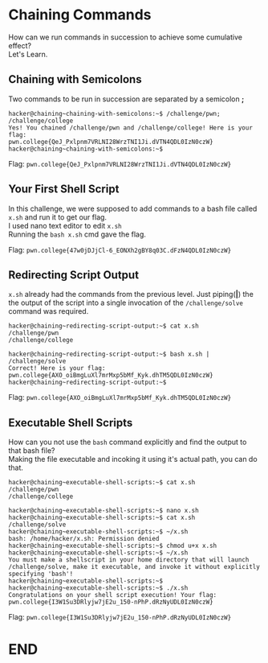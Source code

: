 # Chaining Commands

How can we run commands in succession to achieve some cumulative effect?  
Let's Learn.

## Chaining with Semicolons

Two commands to be run in succession are separated by a semicolon **;**

```
hacker@chaining~chaining-with-semicolons:~$ /challenge/pwn; /challenge/college
Yes! You chained /challenge/pwn and /challenge/college! Here is your flag:
pwn.college{QeJ_Pxlpnm7VRLNI28WrzTNI1Ji.dVTN4QDL0IzN0czW}
hacker@chaining~chaining-with-semicolons:~$ 
```

Flag: `pwn.college{QeJ_Pxlpnm7VRLNI28WrzTNI1Ji.dVTN4QDL0IzN0czW}`

## Your First Shell Script

In this challenge, we were supposed to add commands to a bash file called `x.sh` and run it to get our flag.  
I used nano text editor to edit `x.sh`  
Running the `bash x.sh` cmd gave the flag.

Flag: `pwn.college{47w0jDJjCl-6_EONXh2gBY8q03C.dFzN4QDL0IzN0czW}`

## Redirecting Script Output

`x.sh` already had the commands from the previous level. Just piping(**|**) the the output of the script into a single invocation of the `/challenge/solve` command was required.
```
hacker@chaining~redirecting-script-output:~$ cat x.sh
/challenge/pwn
/challenge/college

hacker@chaining~redirecting-script-output:~$ bash x.sh | /challenge/solve 
Correct! Here is your flag:
pwn.college{AXO_oiBmgLuXl7mrMxp5bMf_Kyk.dhTM5QDL0IzN0czW}
hacker@chaining~redirecting-script-output:~$ 
```

Flag: `pwn.college{AXO_oiBmgLuXl7mrMxp5bMf_Kyk.dhTM5QDL0IzN0czW}`

## Executable Shell Scripts

How can you not use the `bash` command explicitly and find the output to that bash file?  
Making the file executable and incoking it using it's actual path, you can do that.

```
hacker@chaining~executable-shell-scripts:~$ cat x.sh
/challenge/pwn
/challenge/college

hacker@chaining~executable-shell-scripts:~$ nano x.sh
hacker@chaining~executable-shell-scripts:~$ cat x.sh
/challenge/solve
hacker@chaining~executable-shell-scripts:~$ ~/x.sh
bash: /home/hacker/x.sh: Permission denied
hacker@chaining~executable-shell-scripts:~$ chmod u+x x.sh
hacker@chaining~executable-shell-scripts:~$ ~/x.sh
You must make a shellscript in your home directory that will launch 
/challenge/solve, make it executable, and invoke it without explicitly 
specifying 'bash'!
hacker@chaining~executable-shell-scripts:~$ 
hacker@chaining~executable-shell-scripts:~$ ./x.sh
Congratulations on your shell script execution! Your flag:
pwn.college{I3W1Su3DRlyjw7jE2u_150-nPhP.dRzNyUDL0IzN0czW}
```

Flag: `pwn.college{I3W1Su3DRlyjw7jE2u_150-nPhP.dRzNyUDL0IzN0czW}`

# END